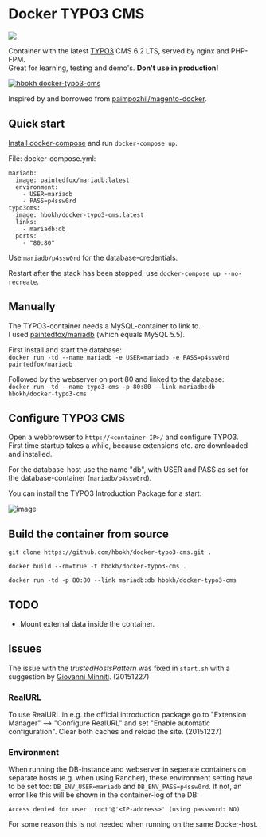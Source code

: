 # Docker TYPO3 CMS

[![](https://badge.imagelayers.io/hbokh/docker-typo3-cms.svg)](https://imagelayers.io/?images=hbokh/docker-typo3-cms:latest 'Get your own badge on imagelayers.io')


Container with the latest [TYPO3](http://typo3.org/typo3-cms/) CMS 6.2 LTS, served by nginx and PHP-FPM.  
Great for learning, testing and demo's. **Don't use in production!**

[![hbokh docker-typo3-cms](http://dockeri.co/image/hbokh/docker-typo3-cms)](https://hub.docker.com/u/hbokh/docker-typo3-cms/)

Inspired by and borrowed from [paimpozhil/magento-docker](https://registry.hub.docker.com/u/paimpozhil/magento-docker/).

## Quick start

[Install docker-compose](http://docs.docker.com/compose/install/#install-compose) and run `docker-compose up`.  

File: docker-compose.yml:

```
mariadb:
  image: paintedfox/mariadb:latest
  environment:
    - USER=mariadb
    - PASS=p4ssw0rd
typo3cms:
  image: hbokh/docker-typo3-cms:latest
  links:
    - mariadb:db
  ports:
    - "80:80"
```

Use `mariadb/p4ssw0rd` for the database-credentials.  

Restart after the stack has been stopped, use `docker-compose up --no-recreate`.

## Manually

The TYPO3-container needs a MySQL-container to link to.  
I used [paintedfox/mariadb](https://registry.hub.docker.com/u/paintedfox/mariadb/) (which equals MySQL 5.5).

First install and start the database:  
`docker run -td --name mariadb -e USER=mariadb -e PASS=p4ssw0rd paintedfox/mariadb`

Followed by the webserver on port 80 and linked to the database:  
`docker run -td --name typo3-cms -p 80:80 --link mariadb:db hbokh/docker-typo3-cms`

## Configure TYPO3 CMS

Open a webbrowser to `http://<container IP>/` and configure TYPO3.  
First time startup takes a while, because extensions etc. are downloaded and installed.  

For the database-host use the name "db", with USER and PASS as set for the database-container (`mariadb/p4ssw0rd`).

You can install the TYPO3 Introduction Package for a start:

![image](https://github.com/hbokh/docker-typo3-cms/raw/master/TYPO3_introduction.png)

## Build the container from source

`git clone https://github.com/hbokh/docker-typo3-cms.git .`

`docker build --rm=true -t hbokh/docker-typo3-cms .`

`docker run -td -p 80:80 --link mariadb:db hbokh/docker-typo3-cms`

## TODO

- Mount external data inside the container.

## Issues

The issue with the *trustedHostsPattern* was fixed in `start.sh` with a suggestion by [Giovanni Minniti](https://github.com/giminni). (20151227)

### RealURL

To use RealURL in e.g. the official introduction package go to "Extension Manager" --> "Configure RealURL" and set "Enable automatic configuration". Clear both caches and reload the site. (20151227)

### Environment

When running the DB-instance and webserver in seperate containers on separate hosts (e.g. when using Rancher), these environment setting have to be set too: `DB_ENV_USER=mariadb` and `DB_ENV_PASS=p4ssw0rd`. If not, an error like this will be shown in the container-log of the DB:

    Access denied for user 'root'@'<IP-address>' (using password: NO)

For some reason this is not needed when running on the same Docker-host.
